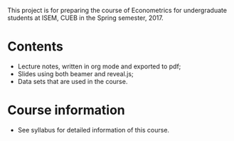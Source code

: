 This project is for preparing the course of Econometrics for
undergraduate students at ISEM, CUEB
in the Spring semester, 2017. 

# Contents

- Lecture notes, written in org mode and exported to pdf;
- Slides using both beamer and reveal.js; 
- Data sets that are used in the course.

# Course information

- See syllabus for detailed information of this course. 



